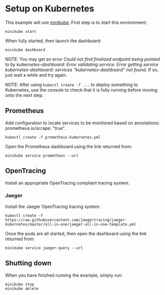 # Setup on Kubernetes

This example will use [minikube](https://kubernetes.io/docs/getting-started-guides/minikube/).
First step is to start this environment:

```
minikube start
```

When fully started, then launch the dashboard:

```
minikube dashboard
```

NOTE: You may get an error _Could not find finalized endpoint being pointed to by kubernetes-dashboard: Error validating service: Error getting service kubernetes-dashboard: services "kubernetes-dashboard" not found_. If so,
just wait a while and try again.

NOTE: After using `kubectl create -f ...` to deploy something to Kubernetes, use the console to check that it
is fully running before moving onto the next step.

## Prometheus
Add configuration to locate services to be monitored based on annotations: prometheus.io/scrape: "true".

```
kubectl create -f prometheus-kubernetes.yml
```
Open the Prometheus dashboard using the link returned from:

```
minikube service prometheus --url
```

## OpenTracing

Install an appropriate OpenTracing compliant tracing system.

### Jaeger

Install the Jaeger OpenTracing tracing system:

```
kubectl create -f https://raw.githubusercontent.com/jaegertracing/jaeger-kubernetes/master/all-in-one/jaeger-all-in-one-template.yml
```

Once the pods are all started, then open the dashboard using the link returned from:

```
minikube service jaeger-query --url
```

## Shutting down

When you have finished running the example, simply run:

```
minikube stop
minikube delete
```

